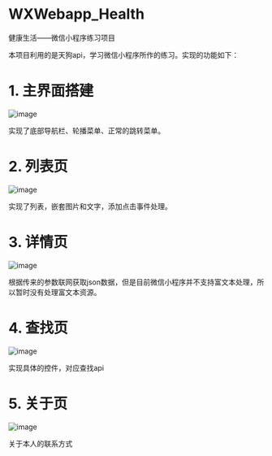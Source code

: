 # WXWebapp_Health
健康生活——微信小程序练习项目

本项目利用的是天狗api，学习微信小程序所作的练习。实现的功能如下：
# 1. 主界面搭建

![image](https://github.com/bluedai180/WXWebapp_Health/blob/master/screenshots/pic1.PNG)

实现了底部导航栏、轮播菜单、正常的跳转菜单。

# 2. 列表页

![image](https://github.com/bluedai180/WXWebapp_Health/blob/master/screenshots/pic2.PNG)

实现了列表，嵌套图片和文字，添加点击事件处理。

# 3. 详情页

![image](https://github.com/bluedai180/WXWebapp_Health/blob/master/screenshots/pic3.PNG)

根据传来的参数联网获取json数据，但是目前微信小程序并不支持富文本处理，所以暂时没有处理富文本资源。

# 4. 查找页

![image](https://github.com/bluedai180/WXWebapp_Health/blob/master/screenshots/pic5.PNG)

实现具体的控件，对应查找api

# 5. 关于页

![image](https://github.com/bluedai180/WXWebapp_Health/blob/master/screenshots/pic7.PNG)

关于本人的联系方式
